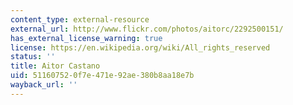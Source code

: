 ```yaml
---
content_type: external-resource
external_url: http://www.flickr.com/photos/aitorc/2292500151/
has_external_license_warning: true
license: https://en.wikipedia.org/wiki/All_rights_reserved
status: ''
title: Aitor Castano
uid: 51160752-0f7e-471e-92ae-380b8aa18e7b
wayback_url: ''
---
```

